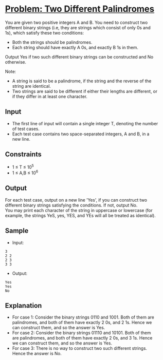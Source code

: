 # [Problem: Two Different Palindromes](https://www.codechef.com/problems/TWODIFFPALIN)

You are given two positive integers A and B. You need to construct two different binary strings (i.e, they are strings which consist of only 0s and 1s), which satisfy these two conditions:
- Both the strings should be palindromes.
- Each string should have exactly A 0s, and exactly B 1s in them.
  
Output Yes if two such different binary strings can be constructed and No otherwise.

Note:
- A string is said to be a palindrome, if the string and the reverse of the string are identical.
- Two strings are said to be different if either their lengths are different, or if they differ in at least one character. 

## Input

- The first line of input will contain a single integer T, denoting the number of test cases.
- Each test case contains two space-separated integers, A and B, in a new line.

## Constraints

- 1 ≤ T ≤ 10<sup>5</sup>
- 1 ≤ A,B ≤ 10<sup>6</sup>

## Output

For each test case, output on a new line 'Yes', if you can construct two different binary strings satisfying the conditions. If not, output No. <br>
You may print each character of the string in uppercase or lowercase (for example, the strings YeS, yes, YES, and YEs will all be treated as identical).

## Sample

- Input:
```
3
2 2
2 3
3 3
```

- Output:
```
Yes
Yes
No
```

## Explanation

- For case 1: Consider the binary strings 0110 and 1001. Both of them are palindromes, and both of them have exactly 2 0s, and 2 1s. Hence we can construct them, and so the answer is Yes. <br>
- For case 2: Consider the binary strings 01110 and 10101. Both of them are palindromes, and both of them have exactly 2 0s, and 3 1s. Hence we can construct them, and so the answer is Yes. <br>
- For case 3: There is no way to construct two such different strings. Hence the answer is No.
